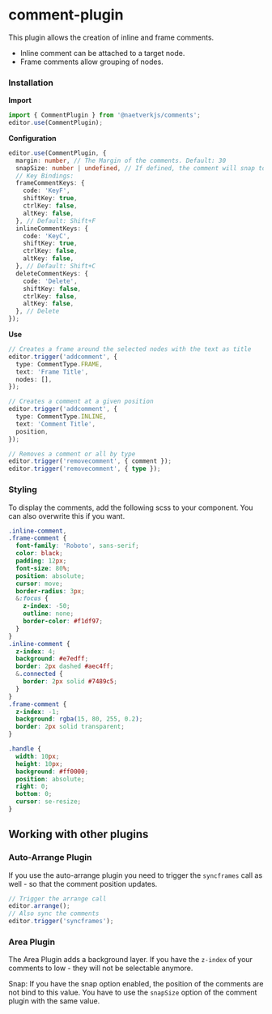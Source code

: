 # comment-plugin

This plugin allows the creation of inline and frame comments.

- Inline comment can be attached to a target node.
- Frame comments allow grouping of nodes.

### Installation

**Import**

```typescript
import { CommentPlugin } from '@naetverkjs/comments';
editor.use(CommentPlugin);
```

**Configuration**

```typescript
editor.use(CommentPlugin, {
  margin: number, // The Margin of the comments. Default: 30
  snapSize: number | undefined, // If defined, the comment will snap to the grid
  // Key Bindings:
  frameCommentKeys: {
    code: 'KeyF',
    shiftKey: true,
    ctrlKey: false,
    altKey: false,
  }, // Default: Shift+F
  inlineCommentKeys: {
    code: 'KeyC',
    shiftKey: true,
    ctrlKey: false,
    altKey: false,
  }, // Default: Shift+C
  deleteCommentKeys: {
    code: 'Delete',
    shiftKey: false,
    ctrlKey: false,
    altKey: false,
  }, // Delete
});
```

**Use**

```typescript
// Creates a frame around the selected nodes with the text as title
editor.trigger('addcomment', {
  type: CommentType.FRAME,
  text: 'Frame Title',
  nodes: [],
});

// Creates a comment at a given position
editor.trigger('addcomment', {
  type: CommentType.INLINE,
  text: 'Comment Title',
  position,
});

// Removes a comment or all by type
editor.trigger('removecomment', { comment });
editor.trigger('removecomment', { type });
```

### Styling

To display the comments, add the following scss to your component. You can also overwrite this if you want.

```scss
.inline-comment,
.frame-comment {
  font-family: 'Roboto', sans-serif;
  color: black;
  padding: 12px;
  font-size: 80%;
  position: absolute;
  cursor: move;
  border-radius: 3px;
  &:focus {
    z-index: -50;
    outline: none;
    border-color: #f1df97;
  }
}
.inline-comment {
  z-index: 4;
  background: #e7edff;
  border: 2px dashed #aec4ff;
  &.connected {
    border: 2px solid #7489c5;
  }
}
.frame-comment {
  z-index: -1;
  background: rgba(15, 80, 255, 0.2);
  border: 2px solid transparent;
}

.handle {
  width: 10px;
  height: 10px;
  background: #ff0000;
  position: absolute;
  right: 0;
  bottom: 0;
  cursor: se-resize;
}
```

## Working with other plugins

### Auto-Arrange Plugin

If you use the auto-arrange plugin you need to trigger the `syncframes` call as well - so that the comment position
updates.

```typescript
// Trigger the arrange call
editor.arrange();
// Also sync the comments
editor.trigger('syncframes');
```

### Area Plugin

The Area Plugin adds a background layer. If you have the `z-index` of your comments to low - they will not be selectable
anymore.

Snap: If you have the snap option enabled, the position of the comments are not bind to this value. You have to use
the `snapSize` option of the comment plugin with the same value.
